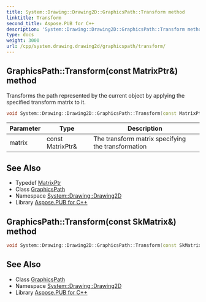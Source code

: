 ```yaml
---
title: System::Drawing::Drawing2D::GraphicsPath::Transform method
linktitle: Transform
second_title: Aspose.PUB for C++
description: 'System::Drawing::Drawing2D::GraphicsPath::Transform method. Transforms the path represented by the current object by applying the specified transform matrix to it in C++.'
type: docs
weight: 3000
url: /cpp/system.drawing.drawing2d/graphicspath/transform/
---
```

## GraphicsPath::Transform(const MatrixPtr\&) method


Transforms the path represented by the current object by applying the specified transform matrix to it.

```cpp
void System::Drawing::Drawing2D::GraphicsPath::Transform(const MatrixPtr &matrix)
```


| Parameter | Type | Description |
| --- | --- | --- |
| matrix | const MatrixPtr\& | The transform matrix specifying the transformation |

## See Also

* Typedef [MatrixPtr](../../matrixptr/)
* Class [GraphicsPath](../)
* Namespace [System::Drawing::Drawing2D](../../)
* Library [Aspose.PUB for C++](../../../)
## GraphicsPath::Transform(const SkMatrix\&) method




```cpp
void System::Drawing::Drawing2D::GraphicsPath::Transform(const SkMatrix &matrix)
```

## See Also

* Class [GraphicsPath](../)
* Namespace [System::Drawing::Drawing2D](../../)
* Library [Aspose.PUB for C++](../../../)

